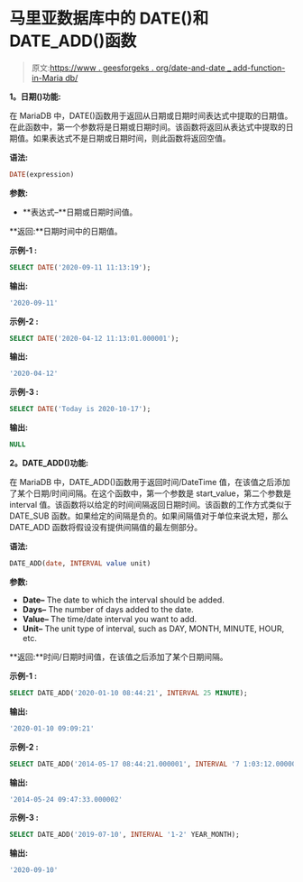 # 马里亚数据库中的 DATE()和 DATE_ADD()函数

> 原文:[https://www . geesforgeks . org/date-and-date _ add-function-in-Maria db/](https://www.geeksforgeeks.org/date-and-date_add-function-in-mariadb/)

**1。日期()功能:**

在 MariaDB 中，DATE()函数用于返回从日期或日期时间表达式中提取的日期值。在此函数中，第一个参数将是日期或日期时间。该函数将返回从表达式中提取的日期值。如果表达式不是日期或日期时间，则此函数将返回空值。

**语法:**

```sql
DATE(expression)
```

**参数:**

*   **表达式–**日期或日期时间值。

**返回:**日期时间中的日期值。

**示例-1 :**

```sql
SELECT DATE('2020-09-11 11:13:19');
```

**输出:**

```sql
'2020-09-11'
```

**示例-2 :**

```sql
SELECT DATE('2020-04-12 11:13:01.000001');
```

**输出:**

```sql
'2020-04-12'
```

**示例-3 :**

```sql
SELECT DATE('Today is 2020-10-17');
```

**输出:**

```sql
NULL
```

**2。DATE_ADD()功能:**

在 MariaDB 中，DATE_ADD()函数用于返回时间/DateTime 值，在该值之后添加了某个日期/时间间隔。在这个函数中，第一个参数是 start_value，第二个参数是 interval 值。该函数将以给定的时间间隔返回日期时间。该函数的工作方式类似于 DATE_SUB 函数。如果给定的间隔是负的。如果间隔值对于单位来说太短，那么 DATE_ADD 函数将假设没有提供间隔值的最左侧部分。

**语法:**

```sql
DATE_ADD(date, INTERVAL value unit)
```

**参数:**

*   **Date–** The date to which the interval should be added.
*   **Days–** The number of days added to the date.
*   **Value–** The time/date interval you want to add.
*   **Unit–** The unit type of interval, such as DAY, MONTH, MINUTE, HOUR, etc.

**返回:**时间/日期时间值，在该值之后添加了某个日期间隔。

**示例-1 :**

```sql
SELECT DATE_ADD('2020-01-10 08:44:21', INTERVAL 25 MINUTE);
```

**输出:**

```sql
'2020-01-10 09:09:21'
```

**示例-2 :**

```sql
SELECT DATE_ADD('2014-05-17 08:44:21.000001', INTERVAL '7 1:03:12.000001' DAY_MICROSECOND);
```

**输出:**

```sql
'2014-05-24 09:47:33.000002'
```

**示例-3 :**

```sql
SELECT DATE_ADD('2019-07-10', INTERVAL '1-2' YEAR_MONTH);
```

**输出:**

```sql
'2020-09-10'
```
